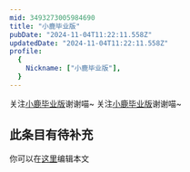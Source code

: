 ```yaml
---
mid: 3493273005984690
title: "小鹿毕业版"
pubDate: "2024-11-04T11:22:11.558Z"
updatedDate: "2024-11-04T11:22:11.558Z"
profile:
  {
    Nickname: ["小鹿毕业版"],
  }
---
```


关注[小鹿毕业版](https://space.bilibili.com/3493273005984690)谢谢喵~ 关注[小鹿毕业版](https://space.bilibili.com/3493273005984690)谢谢喵~

## 此条目有待补充
你可以在[这里](https://github.com/Yuhanawa/VTuber.ICU/edit/master/src/content/v/小鹿毕业版/index.md)编辑本文
